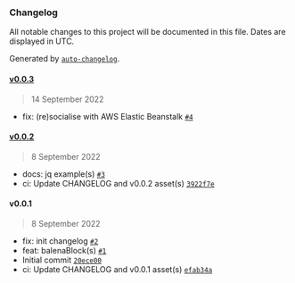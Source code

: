 ### Changelog

All notable changes to this project will be documented in this file. Dates are displayed in UTC.

Generated by [`auto-changelog`](https://github.com/CookPete/auto-changelog).

#### [v0.0.3](https://github.com/belodetek/unzoner-api/compare/v0.0.2...v0.0.3)

> 14 September 2022

- fix: (re)socialise with AWS Elastic Beanstalk [`#4`](https://github.com/belodetek/unzoner-api/pull/4)

#### [v0.0.2](https://github.com/belodetek/unzoner-api/compare/v0.0.1...v0.0.2)

> 8 September 2022

- docs: jq example(s) [`#3`](https://github.com/belodetek/unzoner-api/pull/3)
- ci: Update CHANGELOG and v0.0.2 asset(s) [`3922f7e`](https://github.com/belodetek/unzoner-api/commit/3922f7ea1b2a6071445eb4cd359a519a559189f5)

#### v0.0.1

> 8 September 2022

- fix: init changelog [`#2`](https://github.com/belodetek/unzoner-api/pull/2)
- feat: balenaBlock(s) [`#1`](https://github.com/belodetek/unzoner-api/pull/1)
- Initial commit [`20ece00`](https://github.com/belodetek/unzoner-api/commit/20ece00c6949ed313eee4f1bea3759ddaad87f27)
- ci: Update CHANGELOG and v0.0.1 asset(s) [`efab34a`](https://github.com/belodetek/unzoner-api/commit/efab34a98767967cda7a4c863fe8a557202e06ff)
